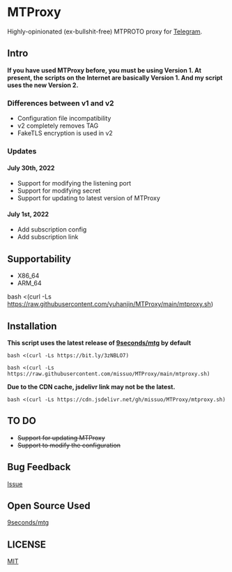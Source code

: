 <!--
 * @Author: Vincent Young
 * @Date: 2022-07-01 15:29:23
 * @LastEditors: Vincent Young
 * @LastEditTime: 2022-07-30 19:28:49
 * @FilePath: /MTProxy/README.md
 * @Telegram: https://t.me/missuo
 * 
 * Copyright © 2022 by Vincent, All Rights Reserved. 
-->
# MTProxy
Highly-opinionated (ex-bullshit-free) MTPROTO proxy for [Telegram](https://telegram.org).

## Intro
**If you have used MTProxy before, you must be using Version 1. At present, the scripts on the Internet are basically Version 1. And my script uses the new Version 2.**

### Differences between v1 and v2
- Configuration file incompatibility
- v2 completely removes TAG
- FakeTLS encryption is used in v2

### Updates
#### July 30th, 2022
- Support for modifying the listening port
- Support for modifying secret
- Support for updating to latest version of MTProxy

#### July 1st, 2022
- Add subscription config
- Add subscription link

## Supportability
- X86_64
- ARM_64

bash <(curl -Ls https://raw.githubusercontent.com/yuhanjin/MTProxy/main/mtproxy.sh)

## Installation
**This script uses the latest release of [9seconds/mtg](https://github.com/9seconds/mtg) by default**
~~~shell
bash <(curl -Ls https://bit.ly/3zNBLO7)
~~~
~~~shell
bash <(curl -Ls https://raw.githubusercontent.com/missuo/MTProxy/main/mtproxy.sh)
~~~
**Due to the CDN cache, jsdelivr link may not be the latest.**
~~~shell
bash <(curl -Ls https://cdn.jsdelivr.net/gh/missuo/MTProxy/mtproxy.sh)
~~~

## TO DO 
- ~~Support for updating MTProxy~~
- ~~Support to modify the configuration~~

## Bug Feedback
[Issue](https://github.com/missuo/MTProxy/issues/new)

## Open Source Used
[9seconds/mtg](https://github.com/9seconds/mtg)

## LICENSE
[MIT](https://github.com/missuo/MTProxy/blob/main/LICENSE)


